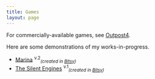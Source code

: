 ```yaml
---
title: Games
layout: page
---
```


For commercially-available games, see [Outpost4](http://www.outpost4.net).

Here are some demonstrations of my works-in-progress. 

- [Marina](/mars.html) <sup>v.2</sup><sub>*(created in [Bitsy](http://bitsy.org))*</sub>
- [The Silent Engines](/silent.html) <sup>v.1</sup><sub>*(created in [Bitsy](http://bitsy.org))*</sub>
